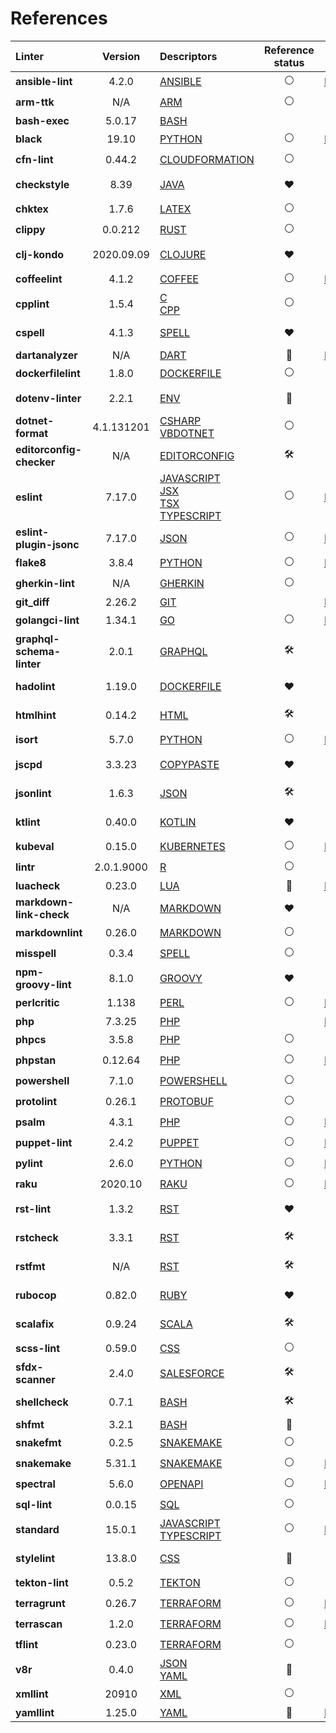 <!-- This file has been automatically generated by build.py (generate_documentation_all_linters method) -->
<!-- markdownlint-disable -->

# References

| Linter | Version | Descriptors | Reference status | URL |
| :----  | :-----: | :---------  | :--------------: | :-: |
| **ansible-lint** | 4.2.0 | [ANSIBLE](descriptors/ansible_ansible_lint.md) | :white_circle: | [Repository](https://github.com/ansible/ansible-lint){target=_blank} |
| **arm-ttk** | N/A | [ARM](descriptors/arm_arm_ttk.md) | :white_circle: | [Web Site](https://github.com/Azure/arm-ttk){target=_blank} |
| **bash-exec** | 5.0.17 | [BASH](descriptors/bash_bash_exec.md) | <!-- --> | [Web Site](https://tiswww.case.edu/php/chet/bash/bashtop.html){target=_blank} |
| **black** | 19.10 | [PYTHON](descriptors/python_black.md) | :white_circle: | [Repository](https://github.com/psf/black){target=_blank} |
| **cfn-lint** | 0.44.2 | [CLOUDFORMATION](descriptors/cloudformation_cfn_lint.md) | :white_circle: | [Web Site](https://github.com/martysweet/cfn-lint){target=_blank} |
| **checkstyle** | 8.39 | [JAVA](descriptors/java_checkstyle.md) | :heart: | [Mega-Linter reference](https://checkstyle.sourceforge.io/index.html#Related_Tools_Active_Tools){target=_blank} |
| **chktex** | 1.7.6 | [LATEX](descriptors/latex_chktex.md) | :white_circle: | [Web Site](https://www.nongnu.org/chktex){target=_blank} |
| **clippy** | 0.0.212 | [RUST](descriptors/rust_clippy.md) | :white_circle: | [Web Site](https://github.com/rust-lang/rust-clippy){target=_blank} |
| **clj-kondo** | 2020.09.09 | [CLOJURE](descriptors/clojure_clj_kondo.md) | :heart: | [Mega-Linter reference](https://github.com/borkdude/clj-kondo/blob/master/doc/ci-integration.md#github){target=_blank} |
| **coffeelint** | 4.1.2 | [COFFEE](descriptors/coffee_coffeelint.md) | :white_circle: | [Repository](https://github.com/clutchski/coffeelint){target=_blank} |
| **cpplint** | 1.5.4 | [C](descriptors/c_cpplint.md)<br/> [CPP](descriptors/cpp_cpplint.md) | :white_circle: | [Web Site](https://github.com/cpplint/cpplint){target=_blank} |
| **cspell** | 4.1.3 | [SPELL](descriptors/spell_cspell.md) | :heart: | [Mega-Linter reference](https://github.com/streetsidesoftware/cspell/tree/master/packages/cspell#mega-linter){target=_blank} |
| **dartanalyzer** | N/A | [DART](descriptors/dart_dartanalyzer.md) | :no_entry_sign: | [Repository](https://github.com/dart-lang/sdk){target=_blank} |
| **dockerfilelint** | 1.8.0 | [DOCKERFILE](descriptors/dockerfile_dockerfilelint.md) | :white_circle: | [Web Site](https://github.com/replicatedhq/dockerfilelint){target=_blank} |
| **dotenv-linter** | 2.2.1 | [ENV](descriptors/env_dotenv_linter.md) | :love_letter: | [Pull Request](https://github.com/dotenv-linter/dotenv-linter.github.io/pull/24#ok){target=_blank} |
| **dotnet-format** | 4.1.131201 | [CSHARP](descriptors/csharp_dotnet_format.md)<br/> [VBDOTNET](descriptors/vbdotnet_dotnet_format.md) | :white_circle: | [Web Site](https://github.com/dotnet/format){target=_blank} |
| **editorconfig-checker** | N/A | [EDITORCONFIG](descriptors/editorconfig_editorconfig_checker.md) | :hammer_and_wrench: | [Pull Request](https://github.com/editorconfig-checker/editorconfig-checker/pull/139){target=_blank} |
| **eslint** | 7.17.0 | [JAVASCRIPT](descriptors/javascript_eslint.md)<br/> [JSX](descriptors/jsx_eslint.md)<br/> [TSX](descriptors/tsx_eslint.md)<br/> [TYPESCRIPT](descriptors/typescript_eslint.md) | :white_circle: | [Repository](https://github.com/eslint/eslint){target=_blank} |
| **eslint-plugin-jsonc** | 7.17.0 | [JSON](descriptors/json_eslint_plugin_jsonc.md) | :white_circle: | [Repository](https://github.com/ota-meshi/eslint-plugin-jsonc){target=_blank} |
| **flake8** | 3.8.4 | [PYTHON](descriptors/python_flake8.md) | :white_circle: | [Repository](https://github.com/PyCQA/flake8){target=_blank} |
| **gherkin-lint** | N/A | [GHERKIN](descriptors/gherkin_gherkin_lint.md) | :white_circle: | [Web Site](https://github.com/vsiakka/gherkin-lint){target=_blank} |
| **git_diff** | 2.26.2 | [GIT](descriptors/git_git_diff.md) | <!-- --> | [Repository](https://github.com/git/git){target=_blank} |
| **golangci-lint** | 1.34.1 | [GO](descriptors/go_golangci_lint.md) | :white_circle: | [Repository](https://github.com/golangci/golangci-lint){target=_blank} |
| **graphql-schema-linter** | 2.0.1 | [GRAPHQL](descriptors/graphql_graphql_schema_linter.md) | :hammer_and_wrench: | [Pull Request](https://github.com/cjoudrey/graphql-schema-linter/pull/272){target=_blank} |
| **hadolint** | 1.19.0 | [DOCKERFILE](descriptors/dockerfile_hadolint.md) | :heart: | [Mega-Linter reference](https://github.com/hadolint/hadolint/blob/master/docs/INTEGRATION.md#mega-linter){target=_blank} |
| **htmlhint** | 0.14.2 | [HTML](descriptors/html_htmlhint.md) | :hammer_and_wrench: | [Pull Request](https://github.com/htmlhint/HTMLHint/pull/579/files){target=_blank} |
| **isort** | 5.7.0 | [PYTHON](descriptors/python_isort.md) | :white_circle: | [Repository](https://github.com/PyCQA/isort){target=_blank} |
| **jscpd** | 3.3.23 | [COPYPASTE](descriptors/copypaste_jscpd.md) | :heart: | [Mega-Linter reference](https://github.com/kucherenko/jscpd#who-uses-jscpd){target=_blank} |
| **jsonlint** | 1.6.3 | [JSON](descriptors/json_jsonlint.md) | :hammer_and_wrench: | [Pull Request](https://github.com/zaach/jsonlint/pull/127){target=_blank} |
| **ktlint** | 0.40.0 | [KOTLIN](descriptors/kotlin_ktlint.md) | :heart: | [Mega-Linter reference](https://github.com/pinterest/ktlint#-with-continuous-integration){target=_blank} |
| **kubeval** | 0.15.0 | [KUBERNETES](descriptors/kubernetes_kubeval.md) | :white_circle: | [Repository](https://github.com/instrumenta/kubeval){target=_blank} |
| **lintr** | 2.0.1.9000 | [R](descriptors/r_lintr.md) | :white_circle: | [Web Site](https://github.com/jimhester/lintr){target=_blank} |
| **luacheck** | 0.23.0 | [LUA](descriptors/lua_luacheck.md) | :no_entry_sign: | [Repository](https://github.com/luarocks/luacheck){target=_blank} |
| **markdown-link-check** | N/A | [MARKDOWN](descriptors/markdown_markdown_link_check.md) | :heart: | [Mega-Linter reference](https://github.com/tcort/markdown-link-check#run-in-other-tools){target=_blank} |
| **markdownlint** | 0.26.0 | [MARKDOWN](descriptors/markdown_markdownlint.md) | :white_circle: | [Web Site](https://github.com/DavidAnson/markdownlint){target=_blank} |
| **misspell** | 0.3.4 | [SPELL](descriptors/spell_misspell.md) | :white_circle: | [Web Site](https://github.com/client9/misspell){target=_blank} |
| **npm-groovy-lint** | 8.1.0 | [GROOVY](descriptors/groovy_npm_groovy_lint.md) | :heart: | [Mega-Linter reference](https://nvuillam.github.io/npm-groovy-lint/#mega-linter){target=_blank} |
| **perlcritic** | 1.138 | [PERL](descriptors/perl_perlcritic.md) | :white_circle: | [Repository](https://github.com/Perl-Critic/Perl-Critic){target=_blank} |
| **php** | 7.3.25 | [PHP](descriptors/php_php.md) | <!-- --> | [Repository](https://github.com/php/php-src){target=_blank} |
| **phpcs** | 3.5.8 | [PHP](descriptors/php_phpcs.md) | :white_circle: | [Web Site](https://github.com/squizlabs/PHP_CodeSniffer){target=_blank} |
| **phpstan** | 0.12.64 | [PHP](descriptors/php_phpstan.md) | :white_circle: | [Repository](https://github.com/phpstan/phpstan){target=_blank} |
| **powershell** | 7.1.0 | [POWERSHELL](descriptors/powershell_powershell.md) | :white_circle: | [Web Site](https://github.com/PowerShell/PSScriptAnalyzer){target=_blank} |
| **protolint** | 0.26.1 | [PROTOBUF](descriptors/protobuf_protolint.md) | :white_circle: | [Web Site](https://github.com/yoheimuta/protolint){target=_blank} |
| **psalm** | 4.3.1 | [PHP](descriptors/php_psalm.md) | :white_circle: | [Repository](https://github.com/vimeo/psalm){target=_blank} |
| **puppet-lint** | 2.4.2 | [PUPPET](descriptors/puppet_puppet_lint.md) | :white_circle: | [Repository](https://github.com/rodjek/puppet-lint){target=_blank} |
| **pylint** | 2.6.0 | [PYTHON](descriptors/python_pylint.md) | :white_circle: | [Repository](https://github.com/PyCQA/pylint){target=_blank} |
| **raku** | 2020.10 | [RAKU](descriptors/raku_raku.md) | :white_circle: | [Repository](https://github.com/rakudo/rakudo){target=_blank} |
| **rst-lint** | 1.3.2 | [RST](descriptors/rst_rst_lint.md) | :heart: | [Mega-Linter reference](https://github.com/twolfson/restructuredtext-lint/wiki/Integration-in-other-tools#integration-in-other-tools){target=_blank} |
| **rstcheck** | 3.3.1 | [RST](descriptors/rst_rstcheck.md) | :hammer_and_wrench: | [Pull Request](https://github.com/myint/rstcheck/pull/73){target=_blank} |
| **rstfmt** | N/A | [RST](descriptors/rst_rstfmt.md) | :hammer_and_wrench: | [Pull Request](https://github.com/dzhu/rstfmt/pull/1){target=_blank} |
| **rubocop** | 0.82.0 | [RUBY](descriptors/ruby_rubocop.md) | :heart: | [Mega-Linter reference](https://docs.rubocop.org/rubocop/integration_with_other_tools.html#mega-linter-integration){target=_blank} |
| **scalafix** | 0.9.24 | [SCALA](descriptors/scala_scalafix.md) | :hammer_and_wrench: | [Pull Request](https://github.com/scalacenter/scalafix/pull/1312){target=_blank} |
| **scss-lint** | 0.59.0 | [CSS](descriptors/css_scss_lint.md) | :white_circle: | [Web Site](https://github.com/sds/scss-lint){target=_blank} |
| **sfdx-scanner** | 2.4.0 | [SALESFORCE](descriptors/salesforce_sfdx_scanner.md) | :hammer_and_wrench: | [Pull Request](https://github.com/forcedotcom/sfdx-scanner/pull/307){target=_blank} |
| **shellcheck** | 0.7.1 | [BASH](descriptors/bash_shellcheck.md) | :hammer_and_wrench: | [Pull Request](https://github.com/koalaman/shellcheck/pull/2076){target=_blank} |
| **shfmt** | 3.2.1 | [BASH](descriptors/bash_shfmt.md) | :no_entry_sign: | [Web Site](https://github.com/mvdan/sh){target=_blank} |
| **snakefmt** | 0.2.5 | [SNAKEMAKE](descriptors/snakemake_snakefmt.md) | :white_circle: | [Web Site](https://github.com/snakemake/snakefmt){target=_blank} |
| **snakemake** | 5.31.1 | [SNAKEMAKE](descriptors/snakemake_snakemake.md) | :white_circle: | [Repository](https://github.com/snakemake/snakemake){target=_blank} |
| **spectral** | 5.6.0 | [OPENAPI](descriptors/openapi_spectral.md) | :white_circle: | [Repository](https://github.com/stoplightio/spectral){target=_blank} |
| **sql-lint** | 0.0.15 | [SQL](descriptors/sql_sql_lint.md) | :white_circle: | [Web Site](https://github.com/joereynolds/sql-lint){target=_blank} |
| **standard** | 15.0.1 | [JAVASCRIPT](descriptors/javascript_standard.md)<br/> [TYPESCRIPT](descriptors/typescript_standard.md) | :white_circle: | [Repository](https://github.com/standard/standard){target=_blank} |
| **stylelint** | 13.8.0 | [CSS](descriptors/css_stylelint.md) | :love_letter: | [Pull Request](https://github.com/stylelint/stylelint/pull/5088#ok){target=_blank} |
| **tekton-lint** | 0.5.2 | [TEKTON](descriptors/tekton_tekton_lint.md) | :white_circle: | [Web Site](https://github.com/IBM/tekton-lint){target=_blank} |
| **terragrunt** | 0.26.7 | [TERRAFORM](descriptors/terraform_terragrunt.md) | :white_circle: | [Repository](https://github.com/gruntwork-io/terragrunt){target=_blank} |
| **terrascan** | 1.2.0 | [TERRAFORM](descriptors/terraform_terrascan.md) | :white_circle: | [Repository](https://github.com/accurics/terrascan){target=_blank} |
| **tflint** | 0.23.0 | [TERRAFORM](descriptors/terraform_tflint.md) | :white_circle: | [Web Site](https://github.com/terraform-linters/tflint){target=_blank} |
| **v8r** | 0.4.0 | [JSON](descriptors/json_v8r.md)<br/> [YAML](descriptors/yaml_v8r.md) | :no_entry_sign: | [Web Site](https://github.com/chris48s/v8r){target=_blank} |
| **xmllint** | 20910 | [XML](descriptors/xml_xmllint.md) | :white_circle: | [Web Site](http://xmlsoft.org/xmllint.html){target=_blank} |
| **yamllint** | 1.25.0 | [YAML](descriptors/yaml_yamllint.md) | :no_entry_sign: | [Repository](https://github.com/adrienverge/yamllint){target=_blank} |
